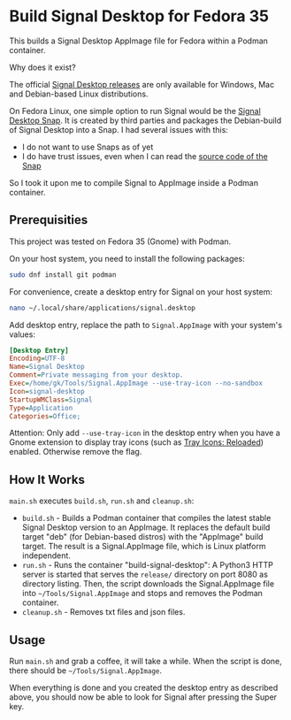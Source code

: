 Build Signal Desktop for Fedora 35
==================================

This builds a Signal Desktop AppImage file for Fedora within a Podman container.

Why does it exist?

The official [Signal Desktop releases](https://signal.org/download/) are only available for Windows, Mac and Debian-based Linux distributions. 

On Fedora Linux, one simple option to run Signal would be the [Signal Desktop Snap](https://snapcraft.io/signal-desktop). It is created by third parties and packages the Debian-build of Signal Desktop into a Snap. I had several issues with this: 

- I do not want to use Snaps as of yet
- I do have trust issues, even when I can read the [source code of the Snap](https://github.com/snapcrafters/signal-desktop)

So I took it upon me to compile Signal to AppImage inside a Podman container.

Prerequisities
--------------

This project was tested on Fedora 35 (Gnome) with Podman.

On your host system, you need to install the following packages:

```bash
sudo dnf install git podman
```

For convenience, create a desktop entry for Signal on your host system:

```bash
nano ~/.local/share/applications/signal.desktop
```

Add desktop entry, replace the path to `Signal.AppImage` with your system's values:

```ini
[Desktop Entry]
Encoding=UTF-8
Name=Signal Desktop
Comment=Private messaging from your desktop.
Exec=/home/gk/Tools/Signal.AppImage --use-tray-icon --no-sandbox
Icon=signal-desktop
StartupWMClass=Signal
Type=Application
Categories=Office;
```

Attention: Only add `--use-tray-icon` in the desktop entry when you have a Gnome extension to display tray icons (such as [Tray Icons: Reloaded](https://github.com/MartinPL/Tray-Icons-Reloaded)) enabled. Otherwise remove the flag.

How It Works
------------

`main.sh` executes `build.sh`, `run.sh` and `cleanup.sh`:

- `build.sh` - Builds a Podman container that compiles the latest stable Signal Desktop version to an AppImage. It replaces the default build target "deb" (for Debian-based distros) with the "AppImage" build target. The result is a Signal.AppImage file, which is Linux platform independent.
- `run.sh` - Runs the container "build-signal-desktop": A Python3 HTTP server is started that serves the `release/` directory on port 8080 as directory listing. Then, the script downloads the Signal.AppImage file into `~/Tools/Signal.AppImage` and stops and removes the Podman container.
- `cleanup.sh` - Removes txt files and json files.

Usage
-----

Run `main.sh` and grab a coffee, it will take a while. When the script is done, there should be `~/Tools/Signal.AppImage`.

When everything is done and you created the desktop entry as described above, you should now be able to look for Signal after pressing the Super key.
